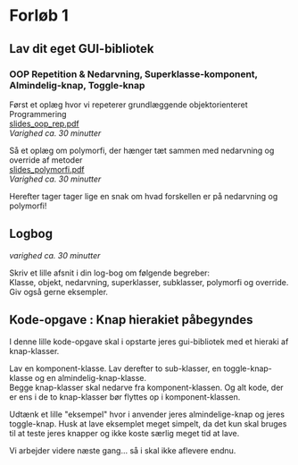 # Forløb 1
## Lav dit eget GUI-bibliotek
### OOP Repetition & Nedarvning, Superklasse-komponent, Almindelig-knap, Toggle-knap

Først et oplæg hvor vi repeterer grundlæggende objektorienteret Programmering   
[slides_oop_rep.pdf](slides_oop_rep.pdf)  
*Varighed ca. 30 minutter* 

Så et oplæg om polymorfi, der hænger tæt sammen med nedarvning og override af metoder    
[slides_polymorfi.pdf](slides_polymorfi.pdf)  
*Varighed ca. 30 minutter*

Herefter tager tager lige en snak om hvad forskellen er på nedarvning og polymorfi!

## Logbog
*varighed ca. 30 minutter*

Skriv et lille afsnit i din log-bog om følgende begreber:  
Klasse, objekt, nedarvning, superklasser, subklasser, polymorfi og override.
Giv også gerne eksempler.  

## Kode-opgave : Knap hierakiet påbegyndes

I denne lille kode-opgave skal i opstarte jeres gui-bibliotek med et hieraki af knap-klasser.

Lav en komponent-klasse. Lav derefter to sub-klasser, en toggle-knap-klasse og en almindelig-knap-klasse.  
Begge knap-klasser skal nedarve fra komponent-klassen.
Og alt kode, der er ens i de to knap-klasser bør flyttes op i komponent-klassen.

Udtænk et lille "eksempel" hvor i anvender jeres almindelige-knap og jeres toggle-knap.  Husk at lave eksemplet meget simpelt, da det kun skal bruges til at teste jeres knapper og ikke koste særlig meget tid at lave.

Vi arbejder videre næste gang... så i skal ikke aflevere endnu.
